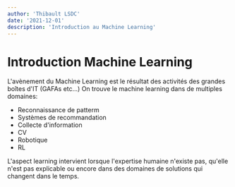 ```yaml
---
author: 'Thibault LSDC'
date: '2021-12-01'
description: 'Introduction au Machine Learning'
---
```


# Introduction Machine Learning
L'avènement du Machine Learning est le résultat des activités des grandes boîtes d'IT (GAFAs etc...)
On trouve le machine learning dans de multiples domaines:
- Reconnaissance de patterm
- Systèmes de recommandation
- Collecte d'information
- CV
- Robotique
- RL

L'aspect learning intervient lorsque l'expertise humaine n'existe pas, qu'elle n'est pas explicable ou encore dans des domaines de solutions qui changent dans le temps.